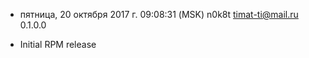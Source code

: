 * пятница, 20 октября 2017 г. 09:08:31 (MSK) n0k8t <timat-ti@mail.ru> 0.1.0.0
- Initial RPM release
